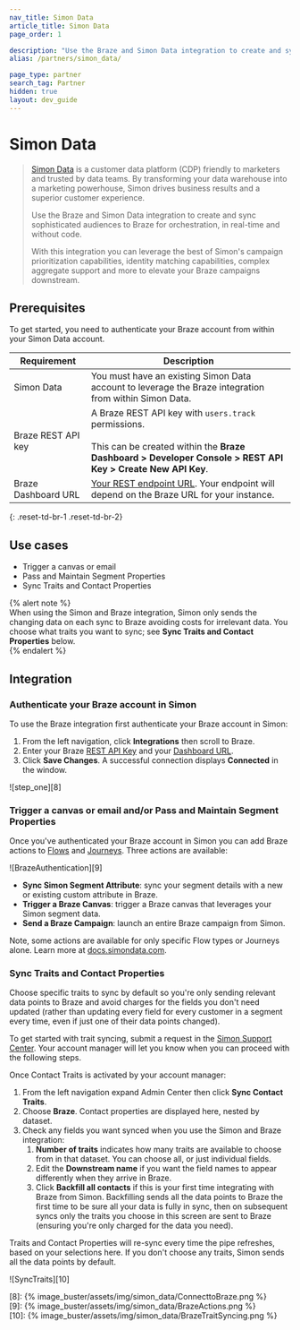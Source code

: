 ```yaml
---
nav_title: Simon Data
article_title: Simon Data
page_order: 1

description: "Use the Braze and Simon Data integration to create and sync sophisticated audiences to Braze for orchestration, in real-time and without code."
alias: /partners/simon_data/

page_type: partner
search_tag: Partner
hidden: true
layout: dev_guide
---
```


# Simon Data

> [Simon Data][1] is a customer data platform (CDP) friendly to marketers and trusted by data teams. By transforming your data warehouse into a marketing powerhouse, Simon drives business results and a superior customer experience.
>
> Use the Braze and Simon Data integration to create and sync sophisticated audiences to Braze for orchestration, in real-time and without code. 
>
> With this integration you can leverage the best of Simon's campaign prioritization capabilities, identity matching capabilities, complex aggregate support and more to elevate your Braze campaigns downstream. 

## Prerequisites

To get started, you need to authenticate your Braze account from within your Simon Data account. 

| Requirement         | Description                                                                                                                                                               |
| ------------------- | ------------------------------------------------------------------------------------------------------------------------------------------------------------------------- |
| Simon Data          | You must have an existing Simon Data account to leverage the Braze integration from within Simon Data.                                                                    |
| Braze REST API key  | A Braze REST API key with `users.track` permissions. <br><br> This can be created within the **Braze Dashboard > Developer Console > REST API Key > Create New API Key**. |
| Braze Dashboard URL | [Your REST endpoint URL][1]. Your endpoint will depend on the Braze URL for your instance.                                                                                |

{: .reset-td-br-1 .reset-td-br-2}

## Use cases

- Trigger a canvas or email  
- Pass and Maintain Segment Properties 
- Sync Traits and Contact Properties 

{% alert note %}  
When using the Simon and Braze integration, Simon only sends the changing data on each sync to Braze avoiding costs for irrelevant data. You choose what traits you want to sync; see **Sync Traits and Contact Properties** below.  
{% endalert %}

## Integration

### Authenticate your Braze account in Simon

To use the Braze integration first authenticate your Braze account in Simon:

1. From the left navigation, click **Integrations** then scroll to Braze.
2. Enter your Braze [REST API Key][2] and your [Dashboard URL][3].
3. Click **Save Changes**. A successful connection displays **Connected** in the window.

![step_one][8]

### Trigger a canvas or email and/or Pass and Maintain Segment Properties

Once you've authenticated your Braze account in Simon you can add Braze actions to [Flows][4] and [Journeys][5]. Three actions are available:

![BrazeAuthentication][9]

- **Sync Simon Segment Attribute**: sync your segment details with a new or existing custom attribute in Braze.
- **Trigger a Braze Canvas**: trigger a Braze canvas that leverages your Simon segment data.
- **Send a Braze Campaign**: launch an entire Braze campaign from Simon.

Note, some actions are available for only specific Flow types or Journeys alone. Learn more at [docs.simondata.com][6].

### Sync Traits and Contact Properties

Choose specific traits to sync by default so you're only sending relevant data points to Braze and avoid charges for the fields you don't need updated (rather than updating every field for every customer in a segment every time, even if just one of their data points changed). 

To get started with trait syncing, submit a request in the [Simon Support Center][7]. Your account manager will let you know when you can proceed with the following steps. 

Once Contact Traits is activated by your account manager:

1. From the left navigation expand Admin Center then click **Sync Contact Traits**.
2. Choose **Braze**. Contact properties are displayed here, nested by dataset.
3. Check any fields you want synced when you use the Simon and Braze integration:
   1. **Number of traits** indicates how many traits are available to choose from in that dataset. You can choose all, or just individual fields.
   2. Edit the **Downstream name** if you want the field names to appear differently when they arrive in Braze.
   3. Click **Backfill all contacts** if this is your first time integrating with Braze from Simon. Backfilling sends all the data points to Braze the first time to be sure all your data is fully in sync, then on subsequent syncs only the traits you choose in this screen are sent to Braze (ensuring you're only charged for the data you need).

Traits and Contact Properties will re-sync every time the pipe refreshes, based on your selections here. If you don't choose any traits, Simon sends all the data points by default.

![SyncTraits][10]


[1]: https://www.simondata.com

[2]: https://www.braze.com/docs/api/home?redirected=true#creating-and-managing-rest-api-keys

[3]: https://www.braze.com/docs/api/basics#api-definitions

[4]: https://docs.simondata.com/docs/campaigns-flows

[5]: https://docs.simondata.com/docs/campaigns-journeys-two

[6]: https://docs.simondata.com

[7]: https://docs.simondata.com/docs/support-center

[8]: {% image_buster/assets/img/simon_data/ConnecttoBraze.png %}  
[9]: {% image_buster/assets/img/simon_data/BrazeActions.png %}  
[10]: {% image_buster/assets/img/simon_data/BrazeTraitSyncing.png %}